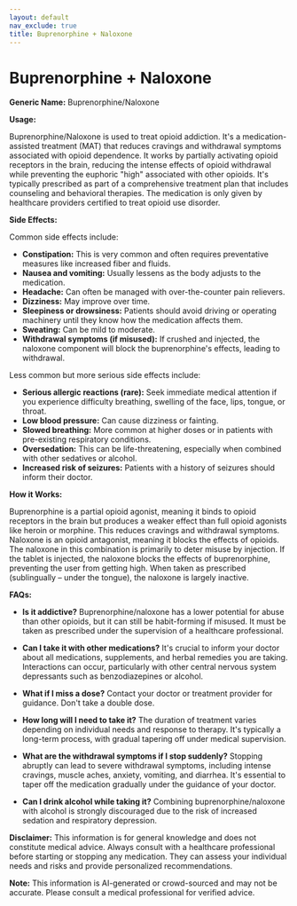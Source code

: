 ```yaml
---
layout: default
nav_exclude: true
title: Buprenorphine + Naloxone
---
```


# Buprenorphine + Naloxone

**Generic Name:** Buprenorphine/Naloxone

**Usage:**

Buprenorphine/Naloxone is used to treat opioid addiction.  It's a medication-assisted treatment (MAT) that reduces cravings and withdrawal symptoms associated with opioid dependence.  It works by partially activating opioid receptors in the brain, reducing the intense effects of opioid withdrawal while preventing the euphoric "high" associated with other opioids. It's typically prescribed as part of a comprehensive treatment plan that includes counseling and behavioral therapies.  The medication is only given by healthcare providers certified to treat opioid use disorder.

**Side Effects:**

Common side effects include:

* **Constipation:** This is very common and often requires preventative measures like increased fiber and fluids.
* **Nausea and vomiting:** Usually lessens as the body adjusts to the medication.
* **Headache:** Can often be managed with over-the-counter pain relievers.
* **Dizziness:** May improve over time.
* **Sleepiness or drowsiness:** Patients should avoid driving or operating machinery until they know how the medication affects them.
* **Sweating:**  Can be mild to moderate.
* **Withdrawal symptoms (if misused):**  If crushed and injected, the naloxone component will block the buprenorphine's effects, leading to withdrawal.

Less common but more serious side effects include:

* **Serious allergic reactions (rare):**  Seek immediate medical attention if you experience difficulty breathing, swelling of the face, lips, tongue, or throat.
* **Low blood pressure:** Can cause dizziness or fainting.
* **Slowed breathing:**  More common at higher doses or in patients with pre-existing respiratory conditions.
* **Oversedation:**  This can be life-threatening, especially when combined with other sedatives or alcohol.
* **Increased risk of seizures:**  Patients with a history of seizures should inform their doctor.

**How it Works:**

Buprenorphine is a partial opioid agonist, meaning it binds to opioid receptors in the brain but produces a weaker effect than full opioid agonists like heroin or morphine. This reduces cravings and withdrawal symptoms. Naloxone is an opioid antagonist, meaning it blocks the effects of opioids.  The naloxone in this combination is primarily to deter misuse by injection. If the tablet is injected, the naloxone blocks the effects of buprenorphine, preventing the user from getting high.  When taken as prescribed (sublingually – under the tongue), the naloxone is largely inactive.

**FAQs:**

* **Is it addictive?**  Buprenorphine/naloxone has a lower potential for abuse than other opioids, but it can still be habit-forming if misused.  It must be taken as prescribed under the supervision of a healthcare professional.

* **Can I take it with other medications?**  It's crucial to inform your doctor about all medications, supplements, and herbal remedies you are taking.  Interactions can occur, particularly with other central nervous system depressants such as benzodiazepines or alcohol.

* **What if I miss a dose?**  Contact your doctor or treatment provider for guidance. Don't take a double dose.

* **How long will I need to take it?**  The duration of treatment varies depending on individual needs and response to therapy.  It's typically a long-term process, with gradual tapering off under medical supervision.

* **What are the withdrawal symptoms if I stop suddenly?**  Stopping abruptly can lead to severe withdrawal symptoms, including intense cravings, muscle aches, anxiety, vomiting, and diarrhea.  It's essential to taper off the medication gradually under the guidance of your doctor.

* **Can I drink alcohol while taking it?**  Combining buprenorphine/naloxone with alcohol is strongly discouraged due to the risk of increased sedation and respiratory depression.


**Disclaimer:** This information is for general knowledge and does not constitute medical advice.  Always consult with a healthcare professional before starting or stopping any medication.  They can assess your individual needs and risks and provide personalized recommendations.


**Note:** This information is AI-generated or crowd-sourced and may not be accurate. Please consult a medical professional for verified advice.